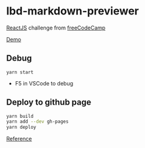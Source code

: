 # lbd-markdown-previewer

[ReactJS](https://facebook.github.io/react/) challenge from [freeCodeCamp](https://www.freecodecamp.org/challenges/build-a-markdown-previewer)

[Demo](https://hanksudo.github.io/lbd-markdown-previewer/)

## Debug

    yarn start
    
- F5 in VSCode to debug

## Deploy to github page

```bash
yarn build
yarn add --dev gh-pages
yarn deploy
```

[Reference](https://github.com/facebookincubator/create-react-app/blob/master/packages/react-scripts/template/README.md#github-pages)